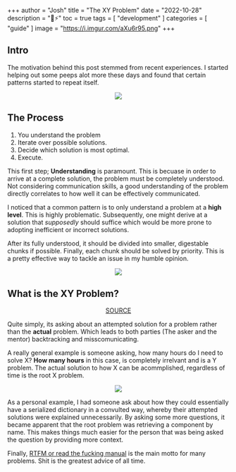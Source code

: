 +++
author = "Josh"
title = "The XY Problem"
date = "2022-10-28"
description = "🧠⚡"
toc = true
tags = [
    "development"
]
categories = [
    "guide"
]
image = "https://i.imgur.com/aXu6r95.png"
+++
<!--more-->

## Intro
The motivation behind this post stemmed from recent experiences. I started helping out some peeps alot more these days and found that certain patterns started to repeat itself. 

<center>

![](https://media.giphy.com/media/dbtDDSvWErdf2/giphy.gif)

</center>

## The Process

1. You understand the problem
2. Iterate over possible solutions.
3. Decide which solution is most optimal.
4. Execute.

This first step; **Understanding** is paramount. This is becuase in order to arrive at a complete solution, the problem must be completely understood. Not considering communication skills, a good understanding of the problem directly correlates to how well it can be effectively communicated.

I noticed that a common pattern is to only understand a problem at a **high level**. 
This is highly problematic. Subsequently, one might derive at a solution that *supposedly* should suffice which would be more prone to adopting inefficient or incorrect solutions.

After its fully understood, it should be divided into smaller, digestable chunks if possible. Finally, each chunk should be solved by priority. This is a pretty effective way to tackle an issue in my humble opinion.

<center>

![](https://i.imgur.com/klhHGBA.jpg)

</center>

## What is the XY Problem?
<center>

[SOURCE](https://xyproblem.info/)

</center>

Quite simply, its asking about an attempted solution for a problem rather than the **actual** problem. Which leads to both parties (The asker and the mentor) backtracking and misscomunicating.  

A really general example is someone asking, how many hours do I need to solve X? **How many hours** in this case, is completely irrelvant and is a Y problem. The actual solution to how X can be acommplished, regardless of time is the root X problem. 

<center>

![](https://media.giphy.com/media/5bivKwxhVzshNk2Rjw/giphy.gif)

</center>


As a personal example, I had someone ask about how they could essentially have a serialized dictionary in a convulted way, whereby their attempted solutions were explained unnecessarily.
By asking some more questions, it became apparent that the root problem was retrieving a component by name. This makes things much easier for the person that was being asked the question by providing more context.

Finally, [RTFM or read the fucking manual](http://www.readthefuckingmanual.com/) is the main motto for many problems. Shit is the greatest advice of all time. 


